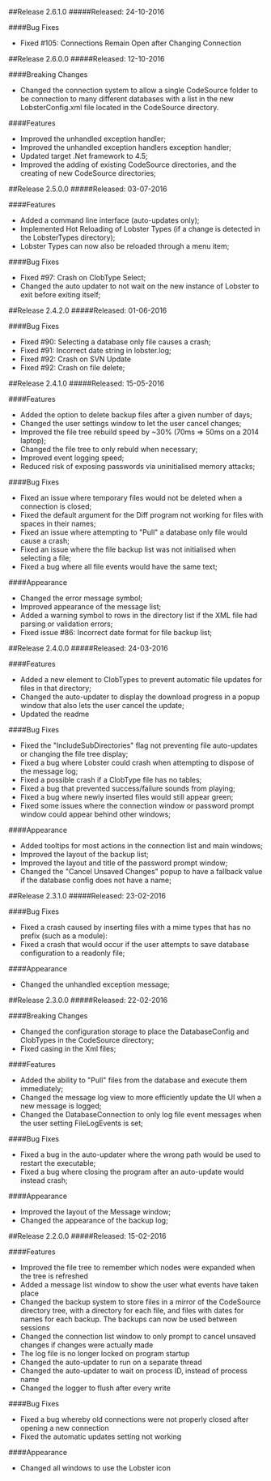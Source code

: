 ##Release 2.6.1.0
#####Released: 24-10-2016

####Bug Fixes
 - Fixed #105: Connections Remain Open after Changing Connection
 
##Release 2.6.0.0
#####Released: 12-10-2016

####Breaking Changes
 - Changed the connection system to allow a single CodeSource folder to be connection to many different databases with a list in the new LobsterConfig.xml file located in the CodeSource directory.

####Features
 - Improved the unhandled exception handler;
 - Improved the unhandled exception handlers exception handler;
 - Updated target .Net framework to 4.5;
 - Improved the adding of existing CodeSource directories, and the creating of new CodeSource directories;
 
##Release 2.5.0.0
#####Released: 03-07-2016

####Features
 - Added a command line interface (auto-updates only);
 - Implemented Hot Reloading of Lobster Types (if a change is detected in the LobsterTypes directory);
  - Lobster Types can now also be reloaded through a menu item;
 
####Bug Fixes
 - Fixed #97: Crash on ClobType Select;
 - Changed the auto updater to not wait on the new instance of Lobster to exit before exiting itself;
 
##Release 2.4.2.0
#####Released: 01-06-2016

####Bug Fixes
 - Fixed #90: Selecting a database only file causes a crash;
 - Fixed #91: Incorrect date string in lobster.log;
 - Fixed #92: Crash on SVN Update
 - Fixed #92: Crash on file delete;
 
##Release 2.4.1.0
#####Released: 15-05-2016

####Features
 - Added the option to delete backup files after a given number of days;
 - Changed the user settings window to let the user cancel changes;
 - Improved the file tree rebuild speed by ~30% (70ms => 50ms on a 2014 laptop);
 - Changed the file tree to only rebuld when necessary;
 - Improved event logging speed;
 - Reduced risk of exposing passwords via uninitialised memory attacks;
 
####Bug Fixes
 - Fixed an issue where temporary files would not be deleted when a connection is closed;
 - Fixed the default argument for the Diff program not working for files with spaces in their names;
 - Fixed an issue where attempting to "Pull" a database only file would cause a crash;
 - Fixed an issue where the file backup list was not initialised when selecting a file;
 - Fixed a bug where all file events would have the same text;
 
####Appearance
 - Changed the error message symbol;
 - Improved appearance of the message list;
 - Added a warning symbol to rows in the directory list if the XML file had parsing or validation errors;
 - Fixed issue #86: Incorrect date format for file backup list;

##Release 2.4.0.0
#####Released: 24-03-2016

####Features
 - Added a new element to ClobTypes to prevent automatic file updates for files in that directory;
 - Changed the auto-updater to display the download progress in a popup window that also lets the user cancel the update;
 - Updated the readme
 
####Bug Fixes
 - Fixed the "IncludeSubDirectories" flag not preventing file auto-updates or changing the file tree display;
 - Fixed a bug where Lobster could crash when attempting to dispose of the message log;
 - Fixed a possible crash if a ClobType file has no tables;
 - Fixed a bug that prevented success/failure sounds from playing;
 - Fixed a bug where newly inserted files would still appear green;
 - Fixed some issues where the connection window or password prompt window could appear behind other windows;
 
####Appearance
 - Added tooltips for most actions in the connection list and main windows;
 - Improved the layout of the backup list;
 - Improved the layout and title of the password prompt window;
 - Changed the "Cancel Unsaved Changes" popup to have a fallback value if the database config does not have a name;

##Release 2.3.1.0
#####Released: 23-02-2016

####Bug Fixes
 - Fixed a crash caused by inserting files with a mime types that has no prefix (such as a module):
 - Fixed a crash that would occur if the user attempts to save database configuration to a readonly file;
 
####Appearance
 - Changed the unhandled exception message;
 
##Release 2.3.0.0
#####Released: 22-02-2016

####Breaking Changes
 - Changed the configuration storage to place the DatabaseConfig and ClobTypes in the CodeSource directory;
 - Fixed casing in the Xml files;
 
####Features
 - Added the ability to "Pull" files from the database and execute them immediately;
 - Changed the message log view to more efficiently update the UI when a new message is logged;
 - Changed the DatabaseConnection to only log file event messages when the user setting FileLogEvents is set;
 
####Bug Fixes
 - Fixed a bug in the auto-updater where the wrong path would be used to restart the executable;
 - Fixed a bug where closing the program after an auto-update would instead crash;
 
####Appearance
 - Improved the layout of the Message window;
 - Changed the appearance of the backup log;

##Release 2.2.0.0
#####Released: 15-02-2016

####Features
 - Improved the file tree to remember which nodes were expanded when the tree is refreshed
 - Added a message list window to show the user what events have taken place
 - Changed the backup system to store files in a mirror of the CodeSource directory tree, with a directory for each file, and files with dates for names for each backup. The backups can now be used between sessions
 - Changed the connection list window to only prompt to cancel unsaved changes if changes were actually made
 - The log file is no longer locked on program startup
 - Changed the auto-updater to run on a separate thread
 - Changed the auto-updater to wait on process ID, instead of process name
 - Changed the logger to flush after every write
 
####Bug Fixes
 - Fixed a bug whereby old connections were not properly closed after opening a new connection
 - Fixed the automatic updates setting not working
 
####Appearance
 - Changed all windows to use the Lobster icon
